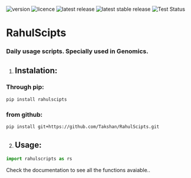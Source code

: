 ![version](https://badgen.net/pypi/v/RahulScripts) 
![licence](https://badgen.net/badge/license/MIT/blue)
![latest release](https://badgen.net/github/release/RahulScipts/RahulScipts)
![latest stable release](https://badgen.net/github/release/RahulScipts/RahulScipts/stable)
![Test Status](https://badgen.net/github/status/micromatch/micromatch/4.0.1)



# RahulScipts

### Daily usage scripts. Specially used in Genomics.

1. ## Instalation:

### Through pip:

```bash
pip install rahulscipts
```

### from github:

```bash
pip install git+https://github.com/Takshan/RahulScipts.git
```

2. ## Usage:

```python
import rahulscripts as rs
```

Check the documentation to see all the functions avaiable..
